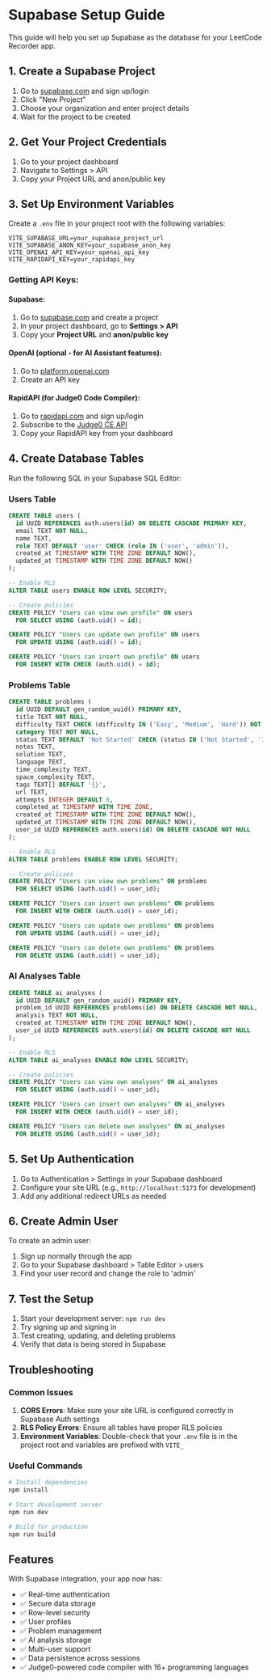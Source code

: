 # Supabase Setup Guide

This guide will help you set up Supabase as the database for your LeetCode Recorder app.

## 1. Create a Supabase Project

1. Go to [supabase.com](https://supabase.com) and sign up/login
2. Click "New Project"
3. Choose your organization and enter project details
4. Wait for the project to be created

## 2. Get Your Project Credentials

1. Go to your project dashboard
2. Navigate to Settings > API
3. Copy your Project URL and anon/public key

## 3. Set Up Environment Variables

Create a `.env` file in your project root with the following variables:

```env
VITE_SUPABASE_URL=your_supabase_project_url
VITE_SUPABASE_ANON_KEY=your_supabase_anon_key
VITE_OPENAI_API_KEY=your_openai_api_key
VITE_RAPIDAPI_KEY=your_rapidapi_key
```

### Getting API Keys:

#### **Supabase:**
1. Go to [supabase.com](https://supabase.com) and create a project
2. In your project dashboard, go to **Settings > API**
3. Copy your **Project URL** and **anon/public key**

#### **OpenAI (optional - for AI Assistant features):**
1. Go to [platform.openai.com](https://platform.openai.com/api-keys)
2. Create an API key

#### **RapidAPI (for Judge0 Code Compiler):**
1. Go to [rapidapi.com](https://rapidapi.com) and sign up/login
2. Subscribe to the [Judge0 CE API](https://rapidapi.com/judge0-official/api/judge0-ce)
3. Copy your RapidAPI key from your dashboard

## 4. Create Database Tables

Run the following SQL in your Supabase SQL Editor:

### Users Table
```sql
CREATE TABLE users (
  id UUID REFERENCES auth.users(id) ON DELETE CASCADE PRIMARY KEY,
  email TEXT NOT NULL,
  name TEXT,
  role TEXT DEFAULT 'user' CHECK (role IN ('user', 'admin')),
  created_at TIMESTAMP WITH TIME ZONE DEFAULT NOW(),
  updated_at TIMESTAMP WITH TIME ZONE DEFAULT NOW()
);

-- Enable RLS
ALTER TABLE users ENABLE ROW LEVEL SECURITY;

-- Create policies
CREATE POLICY "Users can view own profile" ON users
  FOR SELECT USING (auth.uid() = id);

CREATE POLICY "Users can update own profile" ON users
  FOR UPDATE USING (auth.uid() = id);

CREATE POLICY "Users can insert own profile" ON users
  FOR INSERT WITH CHECK (auth.uid() = id);
```

### Problems Table
```sql
CREATE TABLE problems (
  id UUID DEFAULT gen_random_uuid() PRIMARY KEY,
  title TEXT NOT NULL,
  difficulty TEXT CHECK (difficulty IN ('Easy', 'Medium', 'Hard')) NOT NULL,
  category TEXT NOT NULL,
  status TEXT DEFAULT 'Not Started' CHECK (status IN ('Not Started', 'In Progress', 'Completed', 'Failed')),
  notes TEXT,
  solution TEXT,
  language TEXT,
  time_complexity TEXT,
  space_complexity TEXT,
  tags TEXT[] DEFAULT '{}',
  url TEXT,
  attempts INTEGER DEFAULT 0,
  completed_at TIMESTAMP WITH TIME ZONE,
  created_at TIMESTAMP WITH TIME ZONE DEFAULT NOW(),
  updated_at TIMESTAMP WITH TIME ZONE DEFAULT NOW(),
  user_id UUID REFERENCES auth.users(id) ON DELETE CASCADE NOT NULL
);

-- Enable RLS
ALTER TABLE problems ENABLE ROW LEVEL SECURITY;

-- Create policies
CREATE POLICY "Users can view own problems" ON problems
  FOR SELECT USING (auth.uid() = user_id);

CREATE POLICY "Users can insert own problems" ON problems
  FOR INSERT WITH CHECK (auth.uid() = user_id);

CREATE POLICY "Users can update own problems" ON problems
  FOR UPDATE USING (auth.uid() = user_id);

CREATE POLICY "Users can delete own problems" ON problems
  FOR DELETE USING (auth.uid() = user_id);
```

### AI Analyses Table
```sql
CREATE TABLE ai_analyses (
  id UUID DEFAULT gen_random_uuid() PRIMARY KEY,
  problem_id UUID REFERENCES problems(id) ON DELETE CASCADE NOT NULL,
  analysis TEXT NOT NULL,
  created_at TIMESTAMP WITH TIME ZONE DEFAULT NOW(),
  user_id UUID REFERENCES auth.users(id) ON DELETE CASCADE NOT NULL
);

-- Enable RLS
ALTER TABLE ai_analyses ENABLE ROW LEVEL SECURITY;

-- Create policies
CREATE POLICY "Users can view own analyses" ON ai_analyses
  FOR SELECT USING (auth.uid() = user_id);

CREATE POLICY "Users can insert own analyses" ON ai_analyses
  FOR INSERT WITH CHECK (auth.uid() = user_id);

CREATE POLICY "Users can delete own analyses" ON ai_analyses
  FOR DELETE USING (auth.uid() = user_id);
```

## 5. Set Up Authentication

1. Go to Authentication > Settings in your Supabase dashboard
2. Configure your site URL (e.g., `http://localhost:5173` for development)
3. Add any additional redirect URLs as needed

## 6. Create Admin User

To create an admin user:

1. Sign up normally through the app
2. Go to your Supabase dashboard > Table Editor > users
3. Find your user record and change the role to 'admin'

## 7. Test the Setup

1. Start your development server: `npm run dev`
2. Try signing up and signing in
3. Test creating, updating, and deleting problems
4. Verify that data is being stored in Supabase

## Troubleshooting

### Common Issues

1. **CORS Errors**: Make sure your site URL is configured correctly in Supabase Auth settings
2. **RLS Policy Errors**: Ensure all tables have proper RLS policies
3. **Environment Variables**: Double-check that your `.env` file is in the project root and variables are prefixed with `VITE_`

### Useful Commands

```bash
# Install dependencies
npm install

# Start development server
npm run dev

# Build for production
npm run build
```

## Features

With Supabase integration, your app now has:

- ✅ Real-time authentication
- ✅ Secure data storage
- ✅ Row-level security
- ✅ User profiles
- ✅ Problem management
- ✅ AI analysis storage
- ✅ Multi-user support
- ✅ Data persistence across sessions
- ✅ Judge0-powered code compiler with 16+ programming languages 